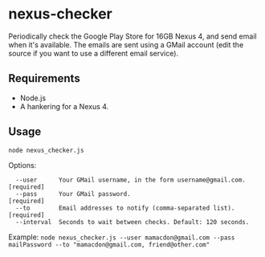 nexus-checker
=============
Periodically check the Google Play Store for 16GB Nexus 4, and send email when it's available.
The emails are sent using a GMail account (edit the source if you want to use a different email service).

## Requirements
* Node.js
* A hankering for a Nexus 4.

## Usage
```node nexus_checker.js```

Options:
```
  --user      Your GMail username, in the form username@gmail.com.   [required]
  --pass      Your GMail password.                                   [required]
  --to        Email addresses to notify (comma-separated list).      [required]
  --interval  Seconds to wait between checks. Default: 120 seconds.
```

Example:
```node nexus_checker.js --user mamacdon@gmail.com --pass mailPassword --to "mamacdon@gmail.com, friend@other.com"```
